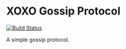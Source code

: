 # XOXO Gossip Protocol
[![Build Status](https://travis-ci.org/republicprotocol/xoxo-go.svg?branch=develop)](https://travis-ci.org/republicprotocol/xoxo-go)

A simple gossip protocol.
